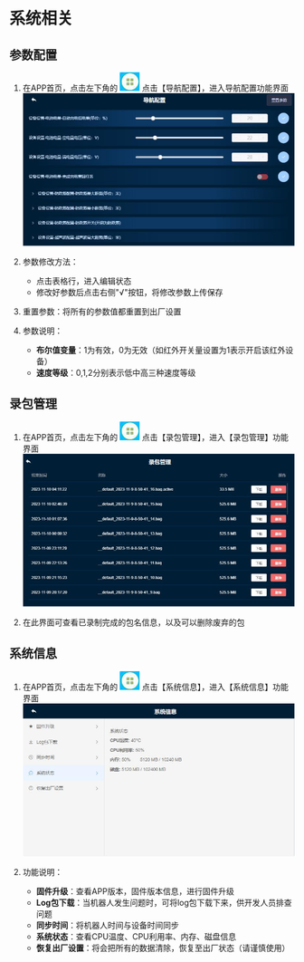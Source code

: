 # 系统相关

## 参数配置

1. 在APP首页，点击左下角的 ![](/images/deeprobot01/software-guide/image24.png) 点击【导航配置】，进入导航配置功能界面
   ![导航配置](/images/deeprobot01/software-guide/image55.png)

2. 参数修改方法：
   - 点击表格行，进入编辑状态
   - 修改好参数后点击右侧"√"按钮，将修改参数上传保存

3. 重置参数：将所有的参数值都重置到出厂设置

4. 参数说明：
   - **布尔值变量**：1为有效，0为无效（如红外开关量设置为1表示开启该红外设备）
   - **速度等级**：0,1,2分别表示低中高三种速度等级

## 录包管理

1. 在APP首页，点击左下角的 ![](/images/deeprobot01/software-guide/image24.png) 点击【录包管理】，进入【录包管理】功能界面
   ![录包管理](/images/deeprobot01/software-guide/image56.png)

2. 在此界面可查看已录制完成的包名信息，以及可以删除废弃的包

## 系统信息

1. 在APP首页，点击左下角的 ![](/images/deeprobot01/software-guide/image24.png) 点击【系统信息】，进入【系统信息】功能界面
   ![系统信息](/images/deeprobot01/software-guide/image57.png)

2. 功能说明：
   - **固件升级**：查看APP版本，固件版本信息，进行固件升级
   - **Log包下载**：当机器人发生问题时，可将log包下载下来，供开发人员排查问题
   - **同步时间**：将机器人时间与设备时间同步
   - **系统状态**：查看CPU温度、CPU利用率、内存、磁盘信息
   - **恢复出厂设置**：将会把所有的数据清除，恢复至出厂状态（请谨慎使用） 
